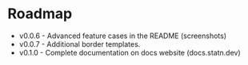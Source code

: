 # Roadmap

* v0.0.6 - Advanced feature cases in the README (screenshots)
* v0.0.7 - Additional border templates.
* v0.1.0 - Complete documentation on docs website (docs.statn.dev)

